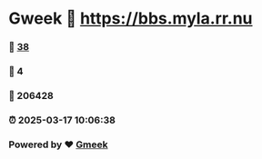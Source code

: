 # Gweek :link: https://bbs.myla.rr.nu 
### :page_facing_up: [38](https://bbs.myla.rr.nu/tag.html) 
### :speech_balloon: 4 
### :hibiscus: 206428 
### :alarm_clock: 2025-03-17 10:06:38 
### Powered by :heart: [Gmeek](https://github.com/Meekdai/Gmeek)
